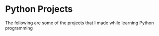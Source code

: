 # Python Projects
The following are some of the projects that I made while learning Python programming
